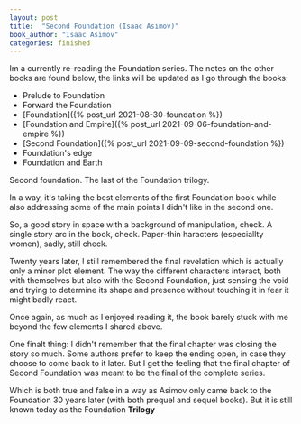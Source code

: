 ```yaml
---
layout: post
title:  "Second Foundation (Isaac Asimov)"
book_author: "Isaac Asimov"
categories: finished
---
```


Im a currently re-reading the Foundation series. The notes on the other books are found below, the links will be updated as I go through the books:

- Prelude to Foundation
- Forward the Foundation
- [Foundation]({% post_url 2021-08-30-foundation %})
- [Foundation and Empire]({% post_url 2021-09-06-foundation-and-empire %})
- [Second Foundation]({% post_url 2021-09-09-second-foundation %})
- Foundation's edge
- Foundation and Earth

Second foundation. The last of the Foundation trilogy.

In a way, it's taking the best elements of the first Foundation book while also addressing some of the main points I didn't like in the second one.

So, a good story in space with a background of manipulation, check. A single story arc in the book, check. Paper-thin haracters (especiallty women), sadly, still check.

Twenty years later, I still remembered the final revelation which is actually only a minor plot element. The way the different characters interact, both with themselves but also with the Second Foundation, just sensing the void and trying to determine its shape and presence without touching it in fear it might badly react.

Once again, as much as I enjoyed reading it, the book barely stuck with me beyond the few elements I shared above.

One finalt thing: I didn't remember that the final chapter was closing the story so much. Some authors prefer to keep the ending open, in case they choose to come back to it later. But I get the feeling that the final chapter of Second Foundation was meant to be the final of the complete series.

Which is both true and false in a way as Asimov only came back to the Foundation 30 years later (with both prequel and sequel books). But it is still known today as the Foundation **Trilogy**